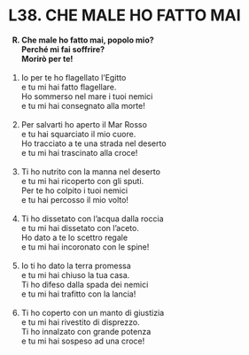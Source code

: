 # L38. CHE MALE HO FATTO MAI

<ol>
  <b><li type="A" value="18">Che male ho fatto mai, popolo mio?<br>
    Perché mi fai soffrire?<br>
    Morirò per te!</li></b><br>
  <li value="1">Io per te ho flagellato l’Egitto<br>
    e tu mi hai fatto flagellare.<br>
    Ho sommerso nel mare i tuoi nemici<br>
    e tu mi hai consegnato alla morte!</li><br>
  <li>Per salvarti ho aperto il Mar Rosso<br>
    e tu hai squarciato il mio cuore.<br>
    Ho tracciato a te una strada nel deserto<br>
    e tu mi hai trascinato alla croce!</li><br>
  <li>Ti ho nutrito con la manna nel deserto<br>
    e tu mi hai ricoperto con gli sputi.<br>
    Per te ho colpito i tuoi nemici<br>
    e tu hai percosso il mio volto!</li><br>
  <li>Ti ho dissetato con l’acqua dalla roccia<br>
    e tu mi hai dissetato con l’aceto.<br>
    Ho dato a te lo scettro regale<br>
    e tu mi hai incoronato con le spine!</li><br>
  <li>Io ti ho dato la terra promessa<br>
    e tu mi hai chiuso la tua casa.<br>
    Ti ho difeso dalla spada dei nemici<br>
    e tu mi hai trafitto con la lancia!</li><br>
  <li>Ti ho coperto con un manto di giustizia<br>
    e tu mi hai rivestito di disprezzo.<br>
    Ti ho innalzato con grande potenza<br>
    e tu mi hai sospeso ad una croce!</li>
</ol>

